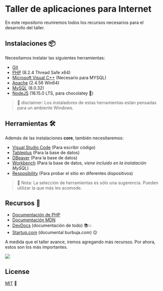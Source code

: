 # Taller de aplicaciones para Internet

En este repositorio reuniremos todos los recursos necesarios para el desarrollo del taller.

## Instalaciones 📦

Necesitamos instalar las siguientes herramientas:

- [Git](https://git-scm.com/downloads)
- [PHP](https://windows.php.net/download#php-8.2) (8.2.4 Thread Safe x64)
- [Microsoft Visual C++](https://learn.microsoft.com/es-es/cpp/windows/latest-supported-vc-redist?view=msvc-170) (Necesario para MYSQL)
- [Apache](https://www.apachelounge.com/download/) (2.4.56 Win64)
- [MySQL](https://dev.mysql.com/downloads/mysql/) (8.0.32)
- [NodeJS](https://nodejs.org/es/download/) (18.15.0 LTS, para chocolatey 🍫)

> 📣 disclaimer: Los instaladores de estas herramientas están pensadas para un ambiente Windows.

## Herramientas 🛠️

Además de las instalaciones **core**, también necesitaremos:

- [Visual Studio Code](https://code.visualstudio.com/download) (Para escribir código)
- [Tableplus](https://tableplus.com/download) (Para la base de datos)
- [DBeaver](https://dbeaver.io/download/) (Para la base de datos)
- [Workbench](https://dev.mysql.com/downloads/workbench/) (Para la base de datos, _viene incluido en la instalación MySQL_)
- [Resposibility](https://responsively.app/) (Para probar el sitio en diferentes dispositivos)

> 👀 Nota: La selección de herramientas es sólo una sugerencia. Pueden utilizar la que más les acomode.

## Recursos 📖

- [Documentación de PHP](https://www.php.net/manual/es/index.php)
- [Documentación MDN](https://developer.mozilla.org/es/docs/Web/HTML)
- [DevDocs](https://devdocs.io/) (documentación de todo) 📚💥
- [Startup.com](https://www.youtube.com/watch?v=h2g_yGaffYU) (documental burbuja.com) 😉

A medida que el taller avance, iremos agregando más recursos. Por ahora, estos son los más importantes.

![](https://media.giphy.com/media/umYMU8G2ixG5mJBDo5/giphy.gif)

## License

[MIT](https://choosealicense.com/licenses/mit/)
📼

